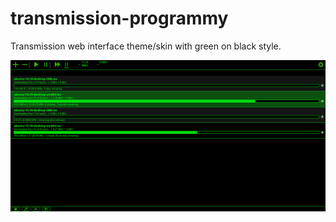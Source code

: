 # transmission-programmy
Transmission web interface theme/skin with green on black style.

![Alt text](screenshot.png?raw=true "Screenshot")

